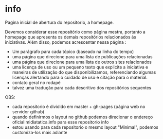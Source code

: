 # info


Pagina inicial de abertura do repositorio, a homepage.

Devemos considerar esse repositório como página mestra, portanto a homepage que apresenta os demais repositórios relacionados às iniciativas. Além disso, podemos acrescentar nessa página :

* Um parágrafo para cada tópico (baseado na linha do tempo)
* uma página que direcione para uma lista de publicações relacionadas
* uma página que direcione para uma lista de outros sites relacionados
* uma licença de uso ou um pequeno texto que explicite a iniciativa e maneiras de utilização do que disponibilizamos, referenciando algumas licenças alertando para o cuidado de uso e citação para o material. 
* contato geral no rodapé
* talvez uma tradução para cada descritivo dos repositórios sequentes


OBS: 
* cada repositorio é dividido em master + gh-pages (página web no servidor github)
* quando definirmos o layout no github podemos direcionar o endereço oficial midiatatica.info para esse repositorio info
* estou usando para cada repositorio o mesmo layout "Minimal", podemos customiza-los mais adiante


